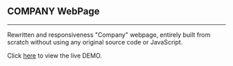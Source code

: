 ## COMPANY WebPage

---

Rewritten and responsiveness "Company" webpage, entirely built from scratch without using any original source code or JavaScript.

Click [here](https://rouhi438.github.io/RemadeLayouts/Company) to view the live DEMO.
